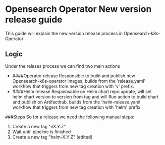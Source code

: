 # Opensearch Operator New version release guide

This guide will explain the new version release process in Opensearch-k8s-Operator

## Logic

Under the relases process we can find two main actions 
* ####Operator release 
  Responsible to build and publish new Opensearch-k8s-operator images, builds from the 'release.yaml' workflow that triggers from new tag creation with 'v' prefix.
* ####Helm release 
  Respoinsable on Helm chart repo update, will set helm chart version to version from tag and will Run action to build chart and publish on Artifacthub. builds from the 'helm-release.yaml' workflow that triggers from new tag creation with 'helm' prefix.

###Steps
So for a release we need the following manual steps:
1. Create a new tag "vX.Y.Z"
2. Wait until pipeline is finished
3. Create a new tag "helm-X.Y.Z" (edited) 
